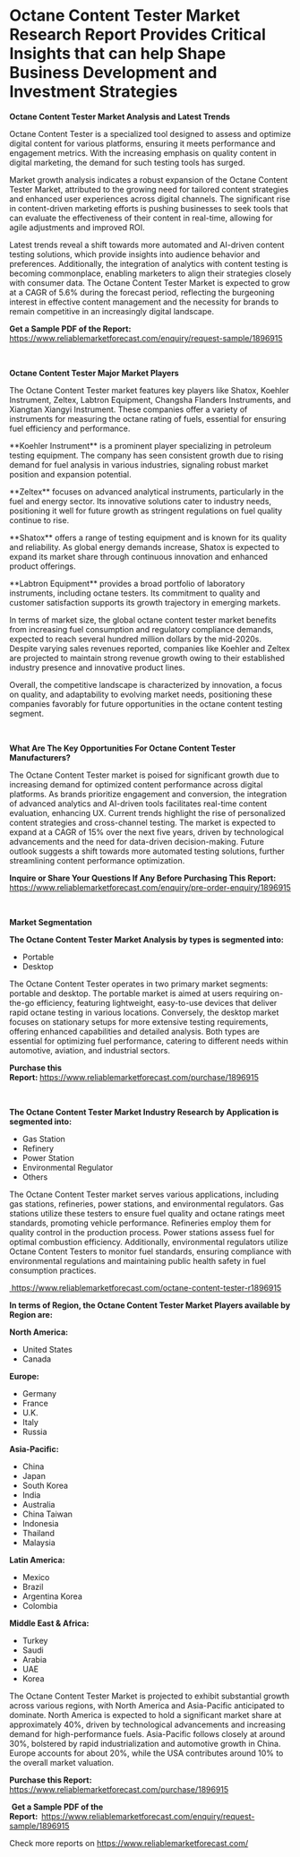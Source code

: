 <p><h1>Octane Content Tester Market Research Report Provides Critical Insights that can help Shape Business Development and Investment Strategies</h1></p><p><strong>Octane Content Tester Market Analysis and Latest Trends</strong></p>
<p><p>Octane Content Tester is a specialized tool designed to assess and optimize digital content for various platforms, ensuring it meets performance and engagement metrics. With the increasing emphasis on quality content in digital marketing, the demand for such testing tools has surged. </p><p>Market growth analysis indicates a robust expansion of the Octane Content Tester Market, attributed to the growing need for tailored content strategies and enhanced user experiences across digital channels. The significant rise in content-driven marketing efforts is pushing businesses to seek tools that can evaluate the effectiveness of their content in real-time, allowing for agile adjustments and improved ROI. </p><p>Latest trends reveal a shift towards more automated and AI-driven content testing solutions, which provide insights into audience behavior and preferences. Additionally, the integration of analytics with content testing is becoming commonplace, enabling marketers to align their strategies closely with consumer data. The Octane Content Tester Market is expected to grow at a CAGR of 5.6% during the forecast period, reflecting the burgeoning interest in effective content management and the necessity for brands to remain competitive in an increasingly digital landscape.</p></p>
<p><strong>Get a Sample PDF of the Report:&nbsp;</strong> <a href="https://www.reliablemarketforecast.com/enquiry/request-sample/1896915?utm_campaign=2325&utm_medium=2&utm_source=Github&utm_content=ia&utm_term=01032025&utm_id=octane-content-tester">https://www.reliablemarketforecast.com/enquiry/request-sample/1896915</a></p>
<p>&nbsp;</p>
<p><strong>Octane Content Tester Major Market Players</strong></p>
<p><p>The Octane Content Tester market features key players like Shatox, Koehler Instrument, Zeltex, Labtron Equipment, Changsha Flanders Instruments, and Xiangtan Xiangyi Instrument. These companies offer a variety of instruments for measuring the octane rating of fuels, essential for ensuring fuel efficiency and performance.</p><p>**Koehler Instrument** is a prominent player specializing in petroleum testing equipment. The company has seen consistent growth due to rising demand for fuel analysis in various industries, signaling robust market position and expansion potential.</p><p>**Zeltex** focuses on advanced analytical instruments, particularly in the fuel and energy sector. Its innovative solutions cater to industry needs, positioning it well for future growth as stringent regulations on fuel quality continue to rise.</p><p>**Shatox** offers a range of testing equipment and is known for its quality and reliability. As global energy demands increase, Shatox is expected to expand its market share through continuous innovation and enhanced product offerings.</p><p>**Labtron Equipment** provides a broad portfolio of laboratory instruments, including octane testers. Its commitment to quality and customer satisfaction supports its growth trajectory in emerging markets.</p><p>In terms of market size, the global octane content tester market benefits from increasing fuel consumption and regulatory compliance demands, expected to reach several hundred million dollars by the mid-2020s. Despite varying sales revenues reported, companies like Koehler and Zeltex are projected to maintain strong revenue growth owing to their established industry presence and innovative product lines.</p><p>Overall, the competitive landscape is characterized by innovation, a focus on quality, and adaptability to evolving market needs, positioning these companies favorably for future opportunities in the octane content testing segment.</p></p>
<p>&nbsp;</p>
<p><strong>What Are The Key Opportunities For Octane Content Tester Manufacturers?</strong></p>
<p><p>The Octane Content Tester market is poised for significant growth due to increasing demand for optimized content performance across digital platforms. As brands prioritize engagement and conversion, the integration of advanced analytics and AI-driven tools facilitates real-time content evaluation, enhancing UX. Current trends highlight the rise of personalized content strategies and cross-channel testing. The market is expected to expand at a CAGR of 15% over the next five years, driven by technological advancements and the need for data-driven decision-making. Future outlook suggests a shift towards more automated testing solutions, further streamlining content performance optimization.</p></p>
<p><strong>Inquire or Share Your Questions If Any Before Purchasing This Report:</strong> <a href="https://www.reliablemarketforecast.com/enquiry/pre-order-enquiry/1896915?utm_campaign=2325&utm_medium=2&utm_source=Github&utm_content=ia&utm_term=01032025&utm_id=octane-content-tester">https://www.reliablemarketforecast.com/enquiry/pre-order-enquiry/1896915</a></p>
<p>&nbsp;</p>
<p><strong>Market Segmentation</strong></p>
<p><strong>The Octane Content Tester Market Analysis by types is segmented into:</strong></p>
<p><ul><li>Portable</li><li>Desktop</li></ul></p>
<p><p>The Octane Content Tester operates in two primary market segments: portable and desktop. The portable market is aimed at users requiring on-the-go efficiency, featuring lightweight, easy-to-use devices that deliver rapid octane testing in various locations. Conversely, the desktop market focuses on stationary setups for more extensive testing requirements, offering enhanced capabilities and detailed analysis. Both types are essential for optimizing fuel performance, catering to different needs within automotive, aviation, and industrial sectors.</p></p>
<p><strong>Purchase this Report:&nbsp;</strong><a href="https://www.reliablemarketforecast.com/purchase/1896915?utm_campaign=2325&utm_medium=2&utm_source=Github&utm_content=ia&utm_term=01032025&utm_id=octane-content-tester">https://www.reliablemarketforecast.com/purchase/1896915</a></p>
<p>&nbsp;</p>
<p><strong>The Octane Content Tester Market Industry Research by Application is segmented into:</strong></p>
<p><ul><li>Gas Station</li><li>Refinery</li><li>Power Station</li><li>Environmental Regulator</li><li>Others</li></ul></p>
<p><p>The Octane Content Tester market serves various applications, including gas stations, refineries, power stations, and environmental regulators. Gas stations utilize these testers to ensure fuel quality and octane ratings meet standards, promoting vehicle performance. Refineries employ them for quality control in the production process. Power stations assess fuel for optimal combustion efficiency. Additionally, environmental regulators utilize Octane Content Testers to monitor fuel standards, ensuring compliance with environmental regulations and maintaining public health safety in fuel consumption practices.</p></p>
<p><a href="https://www.reliablemarketforecast.com/octane-content-tester-r1896915?utm_campaign=2325&utm_medium=2&utm_source=Github&utm_content=ia&utm_term=01032025&utm_id=octane-content-tester">&nbsp;https://www.reliablemarketforecast.com/octane-content-tester-r1896915</a></p>
<p><strong>In terms of Region, the Octane Content Tester Market Players available by Region are:</strong></p>
<p>
    <p> <strong> North America: </strong>
        <ul>
            <li>United States</li>
            <li>Canada</li>
        </ul>
        </p> 
    <p> <strong> Europe: </strong>
        <ul>
            <li>Germany</li>
            <li>France</li>
            <li>U.K.</li>
            <li>Italy</li>
            <li>Russia</li>
        </ul>
        </p> 
    <p> <strong> Asia-Pacific: </strong>
        <ul>
            <li>China</li>
            <li>Japan</li>
            <li>South Korea</li>
            <li>India</li>
            <li>Australia</li>
            <li>China Taiwan</li>
            <li>Indonesia</li>
            <li>Thailand</li>
            <li>Malaysia</li>
        </ul>
        </p> 
    <p> <strong> Latin America: </strong>
        <ul>
            <li>Mexico</li>
            <li>Brazil</li>
            <li>Argentina Korea</li>
            <li>Colombia</li>
        </ul>
        </p> 
    <p> <strong> Middle East & Africa: </strong>
        <ul>
            <li>Turkey</li>
            <li>Saudi</li>
            <li>Arabia</li>
            <li>UAE</li>
            <li>Korea</li>
        </ul>
    </p>
    </p>
<p><p>The Octane Content Tester Market is projected to exhibit substantial growth across various regions, with North America and Asia-Pacific anticipated to dominate. North America is expected to hold a significant market share at approximately 40%, driven by technological advancements and increasing demand for high-performance fuels. Asia-Pacific follows closely at around 30%, bolstered by rapid industrialization and automotive growth in China. Europe accounts for about 20%, while the USA contributes around 10% to the overall market valuation.</p></p>
<p><strong>Purchase this Report: </strong><a href="https://www.reliablemarketforecast.com/purchase/1896915?utm_campaign=2325&utm_medium=2&utm_source=Github&utm_content=ia&utm_term=01032025&utm_id=octane-content-tester">https://www.reliablemarketforecast.com/purchase/1896915</a></p>
<p>&nbsp;<strong>Get a Sample PDF of the Report:&nbsp;&nbsp;</strong><a href="https://www.reliablemarketforecast.com/enquiry/request-sample/1896915?utm_campaign=2325&utm_medium=2&utm_source=Github&utm_content=ia&utm_term=01032025&utm_id=octane-content-tester">https://www.reliablemarketforecast.com/enquiry/request-sample/1896915</a></p>
<p><strong></strong></p>
<p>Check more reports on <a href="https://www.reliablemarketforecast.com/?utm_campaign=2325&utm_medium=2&utm_source=Github&utm_content=ia&utm_term=01032025&utm_id=octane-content-tester">https://www.reliablemarketforecast.com/</a></p>